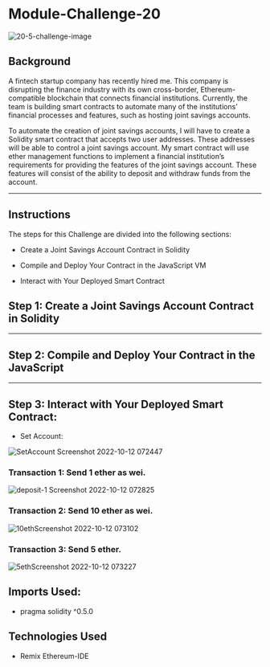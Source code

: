 # Module-Challenge-20

![20-5-challenge-image](https://user-images.githubusercontent.com/105945472/197133424-0cb4d4bc-9959-45af-b490-19e579d8bc3c.png)


## Background
A fintech startup company has recently hired me. This company is disrupting the finance industry with its own cross-border, Ethereum-compatible blockchain that connects financial institutions. Currently, the team is building smart contracts to automate many of the institutions’ financial processes and features, such as hosting joint savings accounts.

To automate the creation of joint savings accounts, I will have to create a Solidity smart contract that accepts two user addresses. These addresses will be able to control a joint savings account. My smart contract will use ether management functions to implement a financial institution’s requirements for providing the features of the joint savings account. These features will consist of the ability to deposit and withdraw funds from the account.

---

## Instructions
The steps for this Challenge are divided into the following sections:

* Create a Joint Savings Account Contract in Solidity

* Compile and Deploy Your Contract in the JavaScript VM

* Interact with Your Deployed Smart Contract

## Step 1: Create a Joint Savings Account Contract in Solidity

---

## Step 2: Compile and Deploy Your Contract in the JavaScript 

---

## Step 3: Interact with Your Deployed Smart Contract:
* Set Account:

![SetAccount Screenshot 2022-10-12 072447](https://user-images.githubusercontent.com/105945472/195372854-a56bb6cf-a501-44bd-b804-d8aad4de155f.jpg)

### Transaction 1: Send 1 ether as wei.
![deposit-1 Screenshot 2022-10-12 072825](https://user-images.githubusercontent.com/105945472/195372888-b0e7f51f-fa64-41ca-a028-c7654b9f72ad.jpg)

### Transaction 2: Send 10 ether as wei.
![10ethScreenshot 2022-10-12 073102](https://user-images.githubusercontent.com/105945472/195372985-29f31b33-9b6e-4ecd-a647-0f080d5838ab.jpg)

### Transaction 3: Send 5 ether.
![5ethScreenshot 2022-10-12 073227](https://user-images.githubusercontent.com/105945472/195373017-20c721c9-be0f-4bcc-8179-9ca733127564.jpg)

## Imports Used:
* pragma solidity ^0.5.0

## Technologies Used
* Remix Ethereum-IDE
